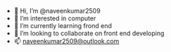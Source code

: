- 👋 Hi, I’m @naveenkumar2509
- 👀 I’m interested in computer
- 🌱 I’m currently learning frond end
- 💞️ I’m looking to collaborate on front end developing
- 📫 naveenkumar2509@outlook.com

<!---
naveenkumar2509/naveenkumar2509 is a ✨ special ✨ repository because its `README.md` (this file) appears on your GitHub profile.
You can click the Preview link to take a look at your changes.
--->
